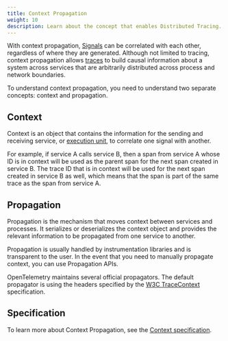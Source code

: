 ```yaml
---
title: Context Propagation
weight: 10
description: Learn about the concept that enables Distributed Tracing.
---
```


With context propagation, [Signals](/docs/concepts/signals) can be correlated
with each other, regardless of where they are generated. Although not limited to
tracing, context propagation allows [traces](/docs/concepts/signals/traces) to
build causal information about a system across services that are arbitrarily
distributed across process and network boundaries.

To understand context propagation, you need to understand two separate concepts:
context and propagation.

## Context

Context is an object that contains the information for the sending and
receiving service, or
[execution unit](/docs/specs/otel/glossary/#execution-unit), to correlate one
signal with another.

For example, if service A calls service B, then a span from service A whose ID
is in context will be used as the parent span for the next span created in
service B. The trace ID that is in context will be used for the next span
created in service B as well, which means that the span is part of the same
trace as the span from service A.

## Propagation

Propagation is the mechanism that moves context between services and
processes. It serializes or deserializes the context object and provides the
relevant information to be propagated from one service to another.

Propagation is usually handled by instrumentation libraries and is transparent
to the user. In the event that you need to manually propagate context, you can
use Propagation APIs.

OpenTelemetry maintains several official propagators. The default propagator is
using the headers specified by the
[W3C TraceContext](https://www.w3.org/TR/trace-context/) specification.

## Specification

To learn more about Context Propagation, see the
[Context specification](/docs/specs/otel/context/).
